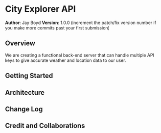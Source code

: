 # City Explorer API

**Author**: Jay Boyd
**Version**: 1.0.0 (increment the patch/fix version number if you make more commits past your first submission)

## Overview
We are creating a functional back-end server that can handle multiple API keys to give accurate weather and location data to our user.

## Getting Started
<!-- What are the steps that a user must take in order to build this app on their own machine and get it running? -->

## Architecture
<!-- Provide a detailed description of the application design. What technologies (languages, libraries, etc) you're using, and any other relevant design information. -->

## Change Log


## Credit and Collaborations
<!-- Give credit (and a link) to other people or resources that helped you build this application. -->